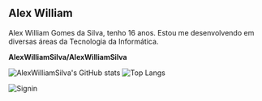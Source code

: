 ## Alex William ##

Alex William Gomes da Silva, tenho 16 anos.
Estou me desenvolvendo em diversas áreas da Tecnologia da Informática. 

**AlexWilliamSilva/AlexWilliamSilva**

![AlexWilliamSilva's GitHub stats](https://github-readme-stats.vercel.app/api?username=AlexWilliamSilva&show_icons=true&theme=highcontrast)
![Top Langs](https://github-readme-stats.vercel.app/api/top-langs/?username=AlexWilliamSilva&layout=compact&theme=dark)

![Signin](https://github.com/user-attachments/assets/6180035b-e587-404d-a377-e9e090bdfaa4)
